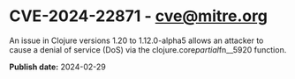 # CVE-2024-22871 - cve@mitre.org

An issue in Clojure versions 1.20 to 1.12.0-alpha5 allows an attacker to cause a denial of service (DoS) via the clojure.core$partial$fn__5920 function.

**Publish date:** 2024-02-29

